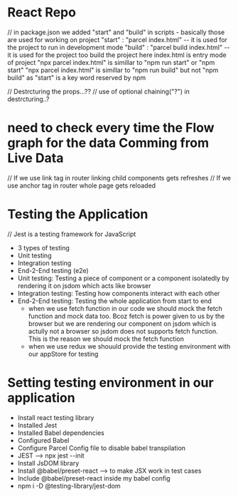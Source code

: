# React Repo
// in package.json we added "start" and "build" in scripts - basically those are used for working on project
        "start" : "parcel index.html" -- it is used for the project to run in development mode
        "build" : "parcel build index.html" -- it is used for the project too build the project
                here index.html is entry mode of project
    "npx parcel index.html" is simillar to "npm run start" or "npm start"
    "npx parcel index.html" is simillar to "npm run build" but not "npm build" as "start" is a key word reserved by npm

// Destrcturing the props...??
// use of optional chaining("?") in destrcturing..?

# need to check every time the Flow graph for the data Comming from Live Data

// If we use link tag in router linking child components gets refreshes
// If we use anchor tag in router whole page gets reloaded



# Testing the Application
// Jest is a testing framework for JavaScript
 - 3 types of testing
  - Unit testing
  - Integration testing
  - End-2-End testing (e2e)
   - Unit testing: Testing a piece of component or a component isolatedly by rendering it on jsdom which acts like browser
   - Integration testing: Testing how components interact with each other
   - End-2-End testing: Testing the whole application from start to end
        - when we use fetch function in our code we should mock the fetch function and mock data too. Bcoz fetch is power given to us by the browser but we are rendering our component on jsdom which is actully not a browser so jsdom does not supports fetch function. This is the reason we should mock the fetch function
        - when we use redux we shouuld provide the testing environment with our appStore for testing
# Setting testing environment in our application
 - Install react testing library
 - Installed Jest
 - Installed Babel dependencies
 - Configured Babel
 - Configure Parcel Config file to disable babel transpilation
 - JEST --> npx jest --init
 - Install JsDOM library
 - Install @babel/preset-react --> to make JSX work in test cases
 - Include @babel/preset-react inside my babel config
 - npm i -D @testing-library/jest-dom